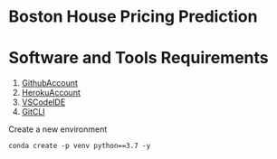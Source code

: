 # Boston House Pricing Prediction

# Software and Tools Requirements

1. [GithubAccount](https://github.com/)
2. [HerokuAccount](https://heroku.com)
3. [VSCodeIDE](https://code.visualstudio.com/)
4. [GitCLI](https://git-scm.com/book/en/v2/Getting-Started-The-Command-Line)


Create a new environment 
```
conda create -p venv python==3.7 -y
```
